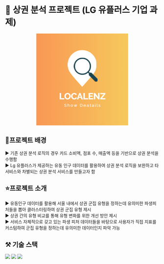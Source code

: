 # 🌇 상권 분석 프로젝트 (LG 유플러스 기업 과제)

<div align="center">
  <img src="images/logo.png" alt="로고" width="300">
</div>

## 👏프로젝트 배경
▶️ 기존 상권 분석 로직의 경우 카드 소비액, 점포 수, 매출액 등을 기반으로 상권 분석을 수행함<br/>
▶️ Lg 유플러스가 제공하는 유동 인구 데이터를 활용하여 상권 분석 로직을 보완하고 타 서비스와 차별되는 상권 분석 서비스를 만들고자 함<br/>

## ⭐프로젝트 소개
▶️ 유동인구 데이터를 활용해 서울 내에서 상권 군집 유형을 정하는데 유의미한 파생피처들을 뽑아 클러스터링하여 상권 군집 유형 제시<br/>
▶️ 상권 간의 유형 비교를 통해 유형 변화를 위한 개선 방안 제시<br/>
▶️ 서비스 자체적으로 갖고 있는 파생 피처 데이터들을 바탕으로 사용자가 직접 지표를 커스텀하여 군집 유형을 정하는데 유의미한 데이터인지 파악 가능<br/>

## ⚒️ 기술 스택
<img src="https://img.shields.io/badge/Next.js-000000?style=flat-square&logo=Next.js&logoColor=white"/>
<img src="https://img.shields.io/badge/Typescript-3178C6?style=flat-square&logo=Typescript&logoColor=white"/>
<img src="https://img.shields.io/badge/Tailwind CSS-06B6D4?style=flat-square&logo=Tailwind CSS&logoColor=white"/>

